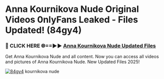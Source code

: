 # Anna Kournikova Nude Original Videos 0nlyFans Leaked - Files Updated! (84gy4)

<h3>🔴 CLICK HERE 🌐==►► <a href="https://tinyurl.com/52m3yx9h" rel="nofollow">Anna Kournikova Nude Updated Files</a></h3>

Get Anna Kournikova Nude and all content. Now you can access all videos and pictures of Anna Kournikova Nude. New Updated Files 2025!

[![84gy4](https://i.imgur.com/TnHtlc8.gif)](https://tinyurl.com/52m3yx9h)
kournikova nude